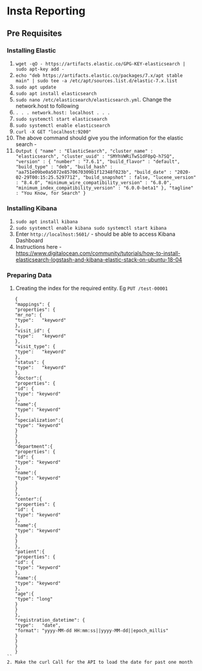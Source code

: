 # Insta Reporting 

## Pre Requisites

### Installing Elastic
1. `wget -qO - https://artifacts.elastic.co/GPG-KEY-elasticsearch | sudo apt-key add -`
2. `echo "deb https://artifacts.elastic.co/packages/7.x/apt stable main" | sudo tee -a /etc/apt/sources.list.d/elastic-7.x.list`
3. `sudo apt update`
4. `sudo apt install elasticsearch`
5. `sudo nano /etc/elasticsearch/elasticsearch.yml`. Change the network.host to following
6. `. . .
   network.host: localhost
   . . .`
7. `sudo systemctl start elasticsearch`
8. `sudo systemctl enable elasticsearch`
9. `curl -X GET "localhost:9200"`
10. The above command should give you the information for the elastic search - 
11. `Output
    {
    "name" : "ElasticSearch",
    "cluster_name" : "elasticsearch",
    "cluster_uuid" : "SMYhVWRiTwS1dF0pQ-h7SQ",
    "version" : {
    "number" : "7.6.1",
    "build_flavor" : "default",
    "build_type" : "deb",
    "build_hash" : "aa751e09be0a5072e8570670309b1f12348f023b",
    "build_date" : "2020-02-29T00:15:25.529771Z",
    "build_snapshot" : false,
    "lucene_version" : "8.4.0",
    "minimum_wire_compatibility_version" : "6.8.0",
    "minimum_index_compatibility_version" : "6.0.0-beta1"
    },
    "tagline" : "You Know, for Search"
    }`

### Installing Kibana
1. `sudo apt install kibana`
2. `sudo systemctl enable kibana
   sudo systemctl start kibana`
3. Enter `http://localhost:5601/` - should be able to access Kibana Dashboard
4. Instructions here - https://www.digitalocean.com/community/tutorials/how-to-install-elasticsearch-logstash-and-kibana-elastic-stack-on-ubuntu-18-04

### Preparing Data

1. Creating the index for the required entity. Eg
``PUT /test-00001``
```
   {
   "mappings": {
   "properties": {
   "mr_no": {
   "type":   "keyword"
   },
   "visit_id": {
   "type":   "keyword"
   },
   "visit_type": {
   "type":   "keyword"
   },
   "status": {
   "type":   "keyword"
   },
   "doctor":{
   "properties": {
   "id": {
   "type": "keyword"
   },
   "name":{
   "type": "keyword"
   },
   "specialization":{
   "type": "keyword"
   }
   }
   },
   "department":{
   "properties": {
   "id": {
   "type": "keyword"
   },
   "name":{
   "type": "keyword"
   }
   }
   },
   "center":{
   "properties": {
   "id": {
   "type": "keyword"
   },
   "name":{
   "type": "keyword"
   }
   }
   },
   "patient":{
   "properties": {
   "id": {
   "type": "keyword"
   },
   "name":{
   "type": "keyword"
   },
   "age":{
   "type": "long"
   }
   }
   },
   "registration_datetime": {
   "type":   "date",
   "format": "yyyy-MM-dd HH:mm:ss||yyyy-MM-dd||epoch_millis"
   }
   }
   }
   }
``
2. Make the curl Call for the API to load the date for past one month
